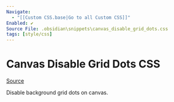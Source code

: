 ```yaml
---
Navigate:
  - "[[Custom CSS.base|Go to all Custom CSS]]"
Enabled: ✔️
Source File: .obsidian\snippets\canvas_disable_grid_dots.css
tags: [style/css]
---
```

# Canvas Disable Grid Dots CSS

[Source](.obsidian\snippets\canvas_disable_grid_dots.css)

Disable background grid dots on canvas.
